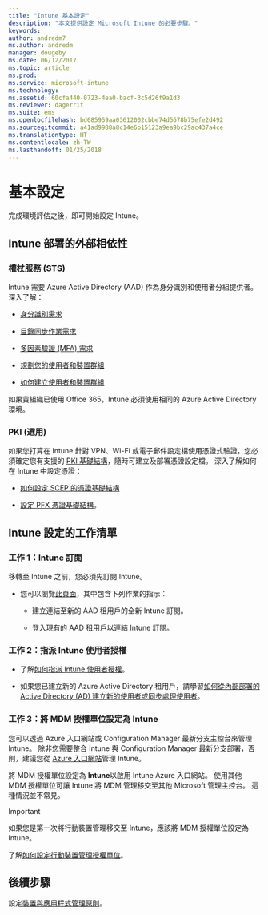 ```yaml
---
title: "Intune 基本設定"
description: "本文提供設定 Microsoft Intune 的必要步驟。"
keywords: 
author: andredm7
ms.author: andredm
manager: dougeby
ms.date: 06/12/2017
ms.topic: article
ms.prod: 
ms.service: microsoft-intune
ms.technology: 
ms.assetid: 60cfa440-0723-4ea0-bacf-3c5d26f9a1d3
ms.reviewer: dagerrit
ms.suite: ems
ms.openlocfilehash: bd685959aa03612002cbbe74d5678b75efe2d492
ms.sourcegitcommit: a41ad9988a8c14e6b15123a9ea9bc29ac437a4ce
ms.translationtype: HT
ms.contentlocale: zh-TW
ms.lasthandoff: 01/25/2018
---
```

# <a name="basic-setup"></a>基本設定

完成環境評估之後，即可開始設定 Intune。

## <a name="external-dependencies-for-an-intune-deployment"></a>Intune 部署的外部相依性

### <a name="identity"></a>權杖服務 (STS)

Intune 需要 Azure Active Directory (AAD) 作為身分識別和使用者分組提供者。 深入了解：

-  [身分識別需求](https://docs.microsoft.com/active-directory/active-directory-hybrid-identity-design-considerations-overview#design-considerations-overview)

-   [目錄同步作業需求](https://docs.microsoft.com/active-directory/active-directory-hybrid-identity-design-considerations-directory-sync-requirements)

-   [多因素驗證 (MFA) 需求](https://docs.microsoft.com/active-directory/active-directory-hybrid-identity-design-considerations-multifactor-auth-requirements)

-   [規劃您的使用者和裝置群組](users-add.md)

-   [如何建立使用者和裝置群組](groups-get-started.md)

如果貴組織已使用 Office 365，Intune 必須使用相同的 Azure Active Directory 環境。

### <a name="pki-optional"></a>PKI (選用)

如果您打算在 Intune 針對 VPN、Wi-Fi 或電子郵件設定檔使用憑證式驗證，您必須確定您有支援的 [PKI 基礎結構](certificates-configure.md)，隨時可建立及部署憑證設定檔。 深入了解如何在 Intune 中設定憑證：

-   [如何設定 SCEP 的憑證基礎結構](/intune/certificates-scep-configure)

-   [設定 PFX 憑證基礎結構](/intune/certficates-pfx-configure)。


## <a name="task-list-for-an-intune-setup"></a>Intune 設定的工作清單

### <a name="task-1-intune-subscription"></a>工作 1：Intune 訂閱

移轉至 Intune 之前，您必須先訂閱 Intune。

-   您可以瀏覽[此頁面](https://portal.office.com/Signup/Signup.aspx?OfferId=40BE278A-DFD1-470a-9EF7-9F2596EA7FF9&dl=INTUNE_A&ali=1#0)，其中包含下列作業的指示︰

    -   建立連結至新的 AAD 租用戶的全新 Intune 訂閱。

    -   登入現有的 AAD 租用戶以連結 Intune 訂閱。

### <a name="task-2-assign-intune-user-licenses"></a>工作 2：指派 Intune 使用者授權

-   了解[如何指派 Intune 使用者授權](licenses-assign.md)。

-   如果您已建立新的 Azure Active Directory 租用戶，請學習[如何從內部部署的 Active Directory (AD) 建立新的使用者或同步處理使用者](https://docs.microsoft.com/azure/active-directory/connect/active-directory-aadconnect)。

### <a name="task-3-set-your-mdm-authority-to-intune"></a>工作 3：將 MDM 授權單位設定為 Intune

您可以透過 Azure 入口網站或 Configuration Manager 最新分支主控台來管理 Intune。 除非您需要整合 Intune 與 Configuration Manager 最新分支部署，否則，建議您從 [Azure 入口網站](https://portal.azure.com)管理 Intune。

將 MDM 授權單位設定為 **Intune**以啟用 Intune Azure 入口網站。 使用其他 MDM 授權單位可讓 Intune 將 MDM 管理移交至其他 Microsoft 管理主控台。 這種情況並不常見。

> [!IMPORTANT]
> 如果您是第一次將行動裝置管理移交至 Intune，應該將 MDM 授權單位設定為 Intune。

了解[如何設定行動裝置管理授權單位](mdm-authority-set.md)。

## <a name="next-step"></a>後續步驟

設定[裝置與應用程式管理原則](migration-guide-configure-policies.md)。

